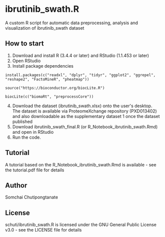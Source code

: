 # ibrutinib_swath.R
A custom R script for automatic data preprocessing, analysis and visualization of ibrutinib_swath dataset

## How to start
1. Download and install R (3.4.4 or later) and RStudio (1.1.453 or later)
2. Open RStudio
3. Install package dependencies 

```
install.packages(c("readxl", "dplyr", "tidyr", "ggplot2", "ggrepel", "reshape2", "FactoMineR", "pheatmap"))

source("https://bioconductor.org/biocLite.R")

biocLite(c("biomaRt", "preprocessCore"))
```

4. Download the dataset (ibrutinib_swath.xlsx) onto the user's desktop. The dataset is available via ProteomeXchange repository (PXD013402) and also downloadable as the supplementary dataset 1 once the dataset published
5. Download ibrutinib_swath_final.R (or R_Notebook_ibrutinib_swath.Rmd) and open in RStudio
6. Run the code.

## Tutorial
A tutorial based on the R_Notebook_ibrutinib_swath.Rmd is available - see the tutorial.pdf file for details

## Author
Somchai Chutipongtanate

## License
schuti/ibrutinib_swath.R is licensed under the GNU General Public License v3.0 - see the LICENSE file for details






